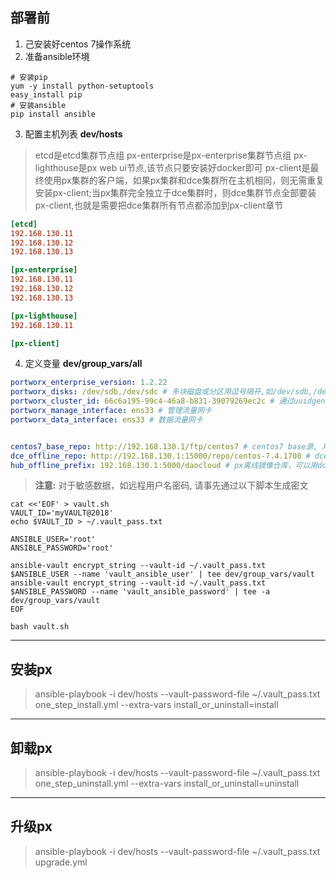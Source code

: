 ## 部署前 ##
1. 己安装好centos 7操作系统
2. 准备ansible环境

``` shell
# 安装pip
yum -y install python-setuptools
easy_install pip
# 安装ansible
pip install ansible
```

3. 配置主机列表
**dev/hosts**  
> etcd是etcd集群节点组
> px-enterprise是px-enterprise集群节点组
> px-lighthouse是px web ui节点,该节点只要安装好docker即可
> px-client是最终使用px集群的客户端，如果px集群和dce集群所在主机相同，则无需重复安装px-client;当px集群完全独立于dce集群时，则dce集群节点全部要装px-client,也就是需要把dce集群所有节点都添加到px-client章节
``` ini
[etcd]
192.168.130.11
192.168.130.12
192.168.130.13

[px-enterprise]
192.168.130.11
192.168.130.12
192.168.130.13

[px-lighthouse]
192.168.130.11

[px-client]
```
4. 定义变量
**dev/group_vars/all**
``` yaml
portworx_enterprise_version: 1.2.22
portworx_disks: /dev/sdb,/dev/sdc # 多块磁盘或分区用逗号隔开,如/dev/sdb,/dev/sdc1,/dev/sdc2
portworx_cluster_id: 66c6a195-99c4-46a8-b831-39079269ec2c # 通过uuidgen命令生成
portworx_manage_interface: ens33 # 管理流量网卡
portworx_data_interface: ens33 # 数据流量网卡


centos7_base_repo: http://192.168.130.1/ftp/centos7 # centos7 base源, 用来安装px依赖kernel-devel,kernel-headers
dce_offline_repo: http://192.168.130.1:15000/repo/centos-7.4.1708 # dce离线yum源,提供docker,ntp等软件包
hub_offline_prefix: 192.168.130.1:5000/daocloud # px离线镜像仓库，可以用dce内建镜像仓库，也可以自行搭建，甚至可以直接将镜像push到dce离线源中来作为px离线镜像仓库。dce-plugin-proxy,influxdb,px-lighthouse都使用latest版本
```
> **注意:** 对于敏感数据，如远程用户名密码, 请事先通过以下脚本生成密文
``` shell
cat <<'EOF' > vault.sh
VAULT_ID='myVAULT@2018'
echo $VAULT_ID > ~/.vault_pass.txt

ANSIBLE_USER='root'
ANSIBLE_PASSWORD='root'

ansible-vault encrypt_string --vault-id ~/.vault_pass.txt $ANSIBLE_USER --name 'vault_ansible_user' | tee dev/group_vars/vault
ansible-vault encrypt_string --vault-id ~/.vault_pass.txt $ANSIBLE_PASSWORD --name 'vault_ansible_password' | tee -a dev/group_vars/vault
EOF

bash vault.sh
```





-------------------------------------------------------------------------------
## 安装px ##
> ansible-playbook -i dev/hosts --vault-password-file ~/.vault_pass.txt one_step_install.yml --extra-vars install_or_uninstall=install





-------------------------------------------------------------------------------
## 卸载px ##
> ansible-playbook -i dev/hosts --vault-password-file ~/.vault_pass.txt one_step_uninstall.yml --extra-vars install_or_uninstall=uninstall





-------------------------------------------------------------------------------
## 升级px ##
> ansible-playbook -i dev/hosts --vault-password-file ~/.vault_pass.txt upgrade.yml
